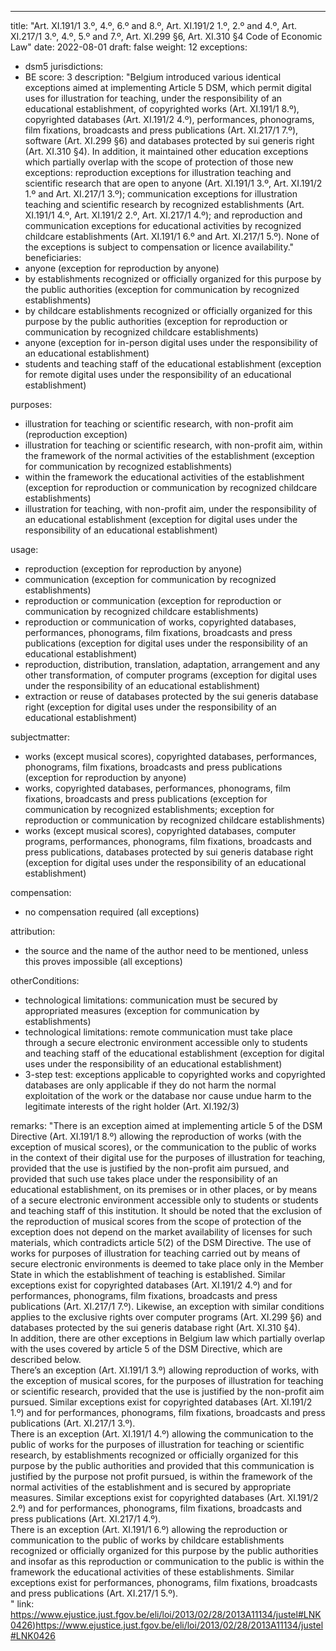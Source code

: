 ---
title: "Art. XI.191/1 3.º, 4.º, 6.º and 8.º, Art. XI.191/2 1.º, 2.º and 4.º, Art. XI.217/1 3.º, 4.º, 5.º and 7.º, Art. XI.299 §6, Art. XI.310 §4 Code of Economic Law"
date: 2022-08-01
draft: false
weight: 12
exceptions:
- dsm5
jurisdictions:
- BE
score: 3
description: "Belgium introduced various identical exceptions aimed at implementing Article 5 DSM, which permit digital uses for illustration for teaching, under the responsibility of an educational establishment, of copyrighted works (Art. XI.191/1 8.º), copyrighted databases (Art. XI.191/2 4.º), performances, phonograms, film fixations, broadcasts and press publications (Art. XI.217/1 7.º), software (Art. XI.299 §6) and databases protected by sui generis right (Art. XI.310 §4). In addition, it maintained other education exceptions which partially overlap with the scope of protection of those new exceptions: reproduction exceptions for illustration teaching and scientific research that are open to anyone (Art. XI.191/1 3.º, Art. XI.191/2 1.º and Art. XI.217/1 3.º); communication exceptions for illustration teaching and scientific research by recognized establishments (Art. XI.191/1 4.º, Art. XI.191/2 2.º, Art. XI.217/1 4.º); and reproduction and communication exceptions for educational activities by recognized childcare establishments (Art. XI.191/1 6.º and Art. XI.217/1 5.º). None of the exceptions is subject to compensation or licence availability." 
beneficiaries:
- anyone (exception for reproduction by anyone)
- by establishments recognized or officially organized for this purpose by the public authorities (exception for communication by recognized establishments)
- by childcare establishments recognized or officially organized for this purpose by the public authorities (exception for reproduction or communication by recognized childcare establishments)
- anyone (exception for in-person digital uses under the responsibility of an educational establishment)
- students and teaching staff of the educational establishment (exception for remote digital uses under the responsibility of an educational establishment)

purposes: 
- illustration for teaching or scientific research, with non-profit aim (reproduction exception)
- illustration for teaching or scientific research, with non-profit aim, within the framework of the normal activities of the establishment (exception for communication by recognized establishments)
- within the framework the educational activities of the establishment (exception for reproduction or communication by recognized childcare establishments)
- illustration for teaching, with non-profit aim, under the responsibility of an educational establishment (exception for digital uses under the responsibility of an educational establishment)

usage:
- reproduction (exception for reproduction by anyone)
- communication (exception for communication by recognized establishments)
- reproduction or communication (exception for reproduction or communication by recognized childcare establishments)
- reproduction or communication of works, copyrighted databases, performances, phonograms, film fixations, broadcasts and press publications (exception for digital uses under the responsibility of an educational establishment)
- reproduction, distribution, translation, adaptation, arrangement and any other transformation, of computer programs (exception for digital uses under the responsibility of an educational establishment)
- extraction or reuse of databases protected by the sui generis database right (exception for digital uses under the responsibility of an educational establishment)

subjectmatter:
- works (except musical scores), copyrighted databases, performances, phonograms, film fixations, broadcasts and press publications (exception for reproduction by anyone)
- works, copyrighted databases, performances, phonograms, film fixations, broadcasts and press publications (exception for communication by recognized establishments; exception for reproduction or communication by recognized childcare establishments)
- works (except musical scores), copyrighted databases, computer programs, performances, phonograms, film fixations, broadcasts and press publications, databases protected by sui generis database right (exception for digital uses under the responsibility of an educational establishment)

compensation:
- no compensation required (all exceptions)

attribution: 
- the source and the name of the author need to be mentioned, unless this proves impossible (all exceptions)

otherConditions: 
- technological limitations: communication must be secured by appropriated measures (exception for communication by establishments)
- technological limitations: remote communication must take place through a secure electronic environment accessible only to students and teaching staff of the educational establishment (exception for digital uses under the responsibility of an educational establishment)
- 3-step test: exceptions applicable to copyrighted works and copyrighted databases are only applicable if they do not harm the normal exploitation of the work or the database nor cause undue harm to the legitimate interests of the right holder (Art. XI.192/3)

remarks: "There is an exception aimed at implementing article 5 of the DSM Directive (Art. XI.191/1 8.º) allowing the reproduction of works (with the exception of musical scores), or the communication to the public of works in the context of their digital use for the purposes of illustration for teaching, provided that the use is justified by the non-profit aim pursued, and provided that such use takes place under the responsibility of an educational establishment, on its premises or in other places, or by means of a secure electronic environment accessible only to students or students and teaching staff of this institution. It should be noted that the exclusion of the reproduction of musical scores from the scope of protection of the exception does not depend on the market availability of licenses for such materials, which contradicts article 5(2) of the DSM Directive. The use of works for purposes of illustration for teaching carried out by means of secure electronic environments is deemed to take place only in the Member State in which the establishment of teaching is established. Similar exceptions exist for copyrighted databases (Art. XI.191/2 4.º) and for performances, phonograms, film fixations, broadcasts and press publications (Art. XI.217/1 7.º). Likewise, an exception with similar conditions applies to the exclusive rights over computer programs (Art. XI.299 §6) and databases protected by the sui generis database right (Art. XI.310 §4). <br />
In addition, there are other exceptions in Belgium law which partially overlap with the uses covered by article 5 of the DSM Directive, which are described below. <br />
There’s an exception (Art. XI.191/1 3.º) allowing reproduction of works, with the exception of musical scores, for the purposes of illustration for teaching or scientific research, provided that the use is justified by the non-profit aim pursued. Similar exceptions exist for copyrighted databases (Art. XI.191/2 1.º) and for performances, phonograms, film fixations, broadcasts and press publications (Art. XI.217/1 3.º). <br />
There is an exception (Art. XI.191/1 4.º) allowing the communication to the public of works for the purposes of illustration for teaching or scientific research, by establishments recognized or officially organized for this purpose by the public authorities and provided that this communication is justified by the purpose not profit pursued, is within the framework of the normal activities of the establishment and is secured by appropriate measures. Similar exceptions exist for copyrighted databases (Art. XI.191/2 2.º) and for performances, phonograms, film fixations, broadcasts and press publications (Art. XI.217/1 4.º). <br />
There is an exception (Art. XI.191/1 6.º) allowing the reproduction or communication to the public of works by childcare establishments recognized or officially organized for this purpose by the public authorities and insofar as this reproduction or communication to the public is within the framework the educational activities of these establishments. Similar exceptions exist for performances, phonograms, film fixations, broadcasts and press publications (Art. XI.217/1 5.º). <br />"
link: 
https://www.ejustice.just.fgov.be/eli/loi/2013/02/28/2013A11134/justel#LNK0426)https://www.ejustice.just.fgov.be/eli/loi/2013/02/28/2013A11134/justel#LNK0426
